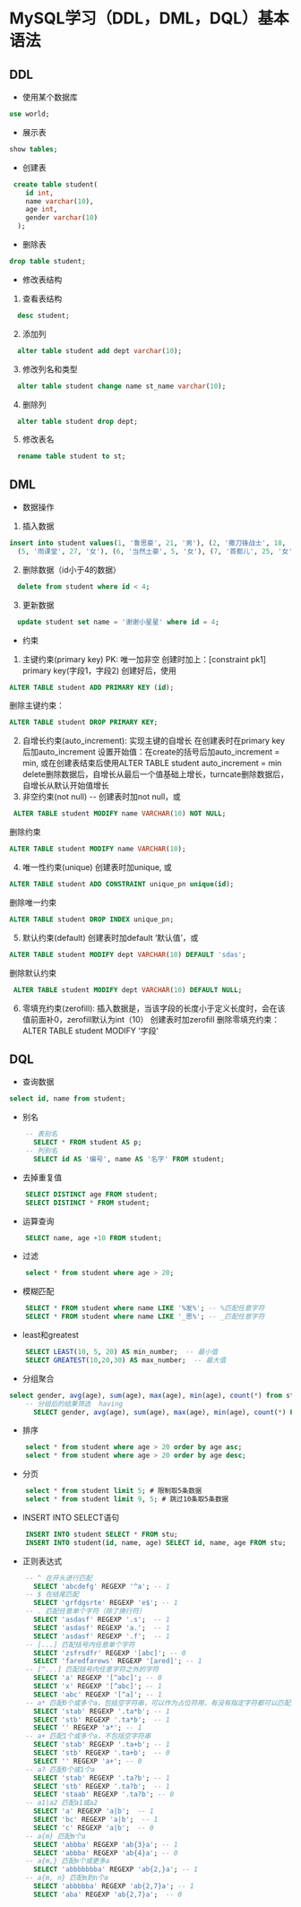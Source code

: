 # MySQL学习（DDL，DML，DQL）基本语法

## DDL
* 使用某个数据库

```sql
use world;
```
* 展示表

```sql
show tables;
```
* 创建表

```sql
 create table student(
    id int,
    name varchar(10),
    age int,
    gender varchar(10)
  );
```
* 删除表

```sql
drop table student; 
```
* 修改表结构
1. 查看表结构
```sql
  desc student;
```
2. 添加列
```sql
  alter table student add dept varchar(10);
```
3. 修改列名和类型
```sql
  alter table student change name st_name varchar(10);
```
4. 删除列
```sql
  alter table student drop dept;
```
5. 修改表名
```sql
  rename table student to st;
```
## DML
* 数据操作
1. 插入数据
```sql
insert into student values(1, '鲁思豪', 21, '男'), (2, '撒刀锋战士', 18, '男'), (3, '发送端', 17, '女'), (4, '问啊发大水', 38, '男'), 
  (5, '雨课堂', 27, '女'), (6, '当然土豪', 5, '女'), (7, '首都儿', 25, '女'), (8, '饿死认同感', 24, '男'), (9, '散热通过', 31, '女'), (10, '色让他', 22, '男'); 
```
2. 删除数据（id小于4的数据）
```sql
  delete from student where id < 4;
```
3. 更新数据
```sql
  update student set name = '谢谢小星星' where id = 4;
```

* 约束
1. 主键约束(primary key) PK:  唯一加非空
   创建时加上：[constraint pk1] primary key(字段1，字段2)
   创建好后，使用
```sql
ALTER TABLE student ADD PRIMARY KEY (id);
```
删除主键约束：
```sql
ALTER TABLE student DROP PRIMARY KEY;
```
2. 自增长约束(auto_increment): 实现主键的自增长
   在创建表时在primary key后加auto_increment
   设置开始值：在create的括号后加auto_increment = min, 或在创建表结束后使用ALTER TABLE student auto_increment = min
   delete删除数据后，自增长从最后一个值基础上增长，turncate删除数据后，自增长从默认开始值增长
3. 非空约束(not null)
   -- 创建表时加not null，或
```sql
 ALTER TABLE student MODIFY name VARCHAR(10) NOT NULL;
```
删除约束

```sql
ALTER TABLE student MODIFY name VARCHAR(10);
```

4. 唯一性约束(unique)
   创建表时加unique, 或
```sql
ALTER TABLE student ADD CONSTRAINT unique_pn unique(id); 
```
删除唯一约束
```sql
ALTER TABLE student DROP INDEX unique_pn;
```
5. 默认约束(default)
   创建表时加default ‘默认值’，或
```sql
ALTER TABLE student MODIFY dept VARCHAR(10) DEFAULT 'sdas';
```
删除默认约束
```sql
 ALTER TABLE student MODIFY dept VARCHAR(10) DEFAULT NULL;
```
6. 零填充约束(zerofill): 插入数据是，当该字段的长度小于定义长度时，会在该值前面补0，zerofill默认为int（10）
   创建表时加zerofill
   删除零填充约束：ALTER TABLE student MODIFY '字段'
## DQL
* 查询数据

```sql
select id, name from student;
```

* 别名

```sql
	-- 表别名
      SELECT * FROM student AS p;
    -- 列别名
      SELECT id AS '编号', name AS '名字' FROM student;
```
* 去掉重复值

```sql
    SELECT DISTINCT age FROM student;
    SELECT DISTINCT * FROM student;
```
* 运算查询

```sql
    SELECT name, age +10 FROM student;
```
* 过滤
```sql
    select * from student where age > 20;
```
* 模糊匹配

```sql
    SELECT * FROM student where name LIKE '%发%'; -- %匹配任意字符
    SELECT * FROM student where name LIKE '_思%'; -- _匹配任意字符
```
* least和greatest

```sql
    SELECT LEAST(10, 5, 20) AS min_number;  -- 最小值
    SELECT GREATEST(10,20,30) AS max_number;  -- 最大值
```
* 分组聚合

```sql
select gender, avg(age), sum(age), max(age), min(age), count(*) from student group by gender; 
    -- 分组后的结果筛选  having
      SELECT gender, avg(age), sum(age), max(age), min(age), count(*) FROM student GROUP BY gender HAVING AVG(age) > 22;
```
* 排序

```sql
    select * from student where age > 20 order by age asc;
    select * from student where age > 20 order by age desc;
```
* 分页

```sql
    select * from student limit 5; # 限制取5条数据
    select * from student limit 9, 5; # 跳过10条取5条数据
```
* INSERT INTO SELECT语句

```sql
    INSERT INTO student SELECT * FROM stu;
    INSERT INTO student(id, name, age) SELECT id, name, age FROM stu;
```
* 正则表达式

```sql
    -- ^ 在开头进行匹配
      SELECT 'abcdefg' REGEXP '^a'; -- 1
    -- $ 在结尾匹配
      SELECT 'grfdgsrte' REGEXP 'e$'; -- 1
    -- . 匹配任意单个字符（除了换行符）
      SELECT 'asdasf' REGEXP '.s';  -- 1
      SELECT 'asdasf' REGEXP 'a.';  -- 1
      SELECT 'asdasf' REGEXP '.f';  -- 1
    -- [...] 匹配括号内任意单个字符
      SELECT 'zsfrsdfr' REGEXP '[abc]'; -- 0
      SELECT 'faredfarews' REGEXP '[ared]'; -- 1
    -- [^...] 匹配括号内任意字符之外的字符
      SELECT 'a' REGEXP '[^abc]'; -- 0
      SELECT 'x' REGEXP '[^abc]'; -- 1
      SELECT 'abc' REGEXP '[^a]'; -- 1
    -- a* 匹配0个或多个a，包括空字符串，可以作为占位符用，有没有指定字符都可以匹配到数据
      SELECT 'stab' REGEXP '.ta*b'; -- 1
      SELECT 'stb' REGEXP '.ta*b';  -- 1
      SELECT '' REGEXP 'a*'; -- 1
    -- a+ 匹配1个或多个a，不包括空字符串
      SELECT 'stab' REGEXP '.ta+b'; -- 1
      SELECT 'stb' REGEXP '.ta+b';  -- 0
      SELECT '' REGEXP 'a+'; -- 0
    -- a? 匹配0个或1个a
      SELECT 'stab' REGEXP '.ta?b'; -- 1
      SELECT 'stb' REGEXP '.ta?b';  -- 1
      SELECT 'staab' REGEXP '.ta?b'; -- 0
    -- a1|a2 匹配a1或a2
      SELECT 'a' REGEXP 'a|b';  -- 1
      SELECT 'bc' REGEXP 'a|b';  -- 1
      SELECT 'c' REGEXP 'a|b';  -- 0
    -- a{m} 匹配m个a
      SELECT 'abbba' REGEXP 'ab{3}a'; -- 1
      SELECT 'abbba' REGEXP 'ab{4}a'; -- 0
    -- a{m,} 匹配m个或更多a
      SELECT 'abbbbbbba' REGEXP 'ab{2,}a'; -- 1
    -- a{m, n} 匹配m到n个a
      SELECT 'abbbbba' REGEXP 'ab{2,7}a'; -- 1
      SELECT 'aba' REGEXP 'ab{2,7}a';  -- 0 
```

